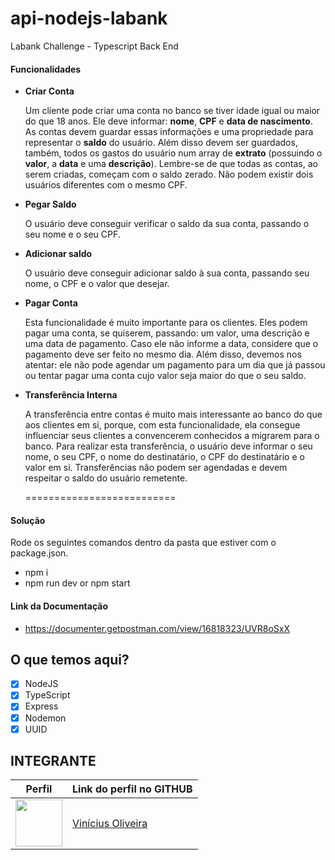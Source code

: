 # api-nodejs-labank
Labank Challenge - Typescript Back End

#### Funcionalidades

- **Criar Conta**

    Um cliente pode criar uma conta no banco se tiver idade igual ou maior do que 18 anos. Ele deve informar: **nome**, **CPF** e **data de nascimento**. As contas devem guardar essas informações e uma propriedade para representar o **saldo** do usuário. Além disso devem ser guardados, também, todos os gastos do usuário num array de **extrato** (possuindo o **valor**, a **data** e uma **descrição**). Lembre-se de que todas as contas, ao serem criadas, começam com o saldo zerado. Não podem existir dois usuários diferentes com o mesmo CPF.

- **Pegar Saldo**

    O usuário deve conseguir verificar o saldo da sua conta, passando o seu nome e o seu CPF.

- **Adicionar saldo**

    O usuário deve conseguir adicionar saldo à sua conta, passando seu nome, o CPF e o valor que desejar.

- **Pagar Conta**

    Esta funcionalidade é muito importante para os clientes. Eles podem pagar uma conta, se quiserem, passando: um valor, uma descrição e uma data de pagamento. Caso ele não informe a data, considere que o pagamento deve ser feito no mesmo dia. Além disso, devemos nos atentar: ele não pode agendar um pagamento para um dia que já passou ou tentar pagar uma conta cujo valor seja maior do que o seu saldo.

- **Transferência Interna**

    A transferência entre contas é muito mais interessante ao banco do que aos clientes em si, porque, com esta funcionalidade, ela consegue influenciar seus clientes a convencerem conhecidos a migrarem para o banco. Para realizar esta transferência, o usuário deve informar o seu nome, o seu CPF, o nome do destinatário, o CPF do destinatário e o valor em si. Transferências não podem ser agendadas e devem respeitar o saldo do usuário remetente.


    ==========================


#### Solução
Rode os seguintes comandos dentro da pasta que estiver com o package.json.
- npm i
- npm run dev or npm start

#### Link da Documentação
- https://documenter.getpostman.com/view/16818323/UVR8oSxX

## O que temos aqui?
- [x]  NodeJS
- [x]  TypeScript
- [x]  Express
- [x]  Nodemon
- [x]  UUID

## INTEGRANTE
Perfil      | Link do perfil no GITHUB
--------- | ------
[<img src="https://avatars.githubusercontent.com/u/52759918?v=4" width="75px;"/>](https://github.com/vinnivso) | [Vinícius Oliveira](https://github.com/vinnivso)
